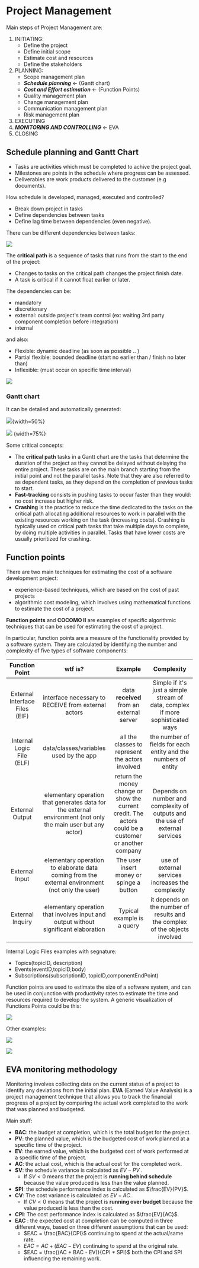 # Project Management

Main steps of Project Management are:

1. INITIATING: 
	- Define the project
	- Define initial scope
	- Estimate cost and resources
	- Define the stakeholders 
2. PLANNING:
	- Scope management plan
	- _**Schedule planning**_ <- (Gantt chart)
	- _**Cost and Effort estimation**_ <- (Function Points)
	- Quality management plan
	- Change management plan 
	- Communication management plan 
	- Risk management plan
3. EXECUTING
4. _**MONITORING AND CONTROLLING**_ <- EVA
5. CLOSING

## Schedule planning and Gantt Chart

- Tasks are activities which must be completed to achive the project goal. 
- Milestones are points in the schedule where progress can be assessed. 
- Deliverables are work products delivered to the customer (e.g documents).

How schedule is developed, managed, executed and controlled? 

- Break down project in tasks 
- Define dependencies between tasks 
- Define lag time between dependencies (even negative). 

There can be different dependencies between tasks: 

![](9b00a51fec9751a7d36cc906707554b5.png) 


The **critical path** is a sequence of tasks that runs from the start to the end of the project:

- Changes to tasks on the critical path changes the project finish date. 
- A task is critical if it cannot float earlier or later.

The dependencies can be: 

- mandatory 
- discretionary 
- external: outside project's team control (ex: waiting 3rd party component completion before integration)
- internal

and also: 

- Flexible: dynamic deadline (as soon as possible .. )
- Partial flexible: bounded deadline (start no earlier than / finish no later than) 
- Inflexible: (must occur on specific time interval)

![](79db862e08aaf795460b4e33ef24cfaa.png) 

### Gantt chart

It can be detailed and automatically generated: 

![](ac7f7d2730e6879b8da3d7cf3e84a0b4.png){width=50%}

![](fc5bcfcc0a77808e08e77b4503e03649.png) {width=75%}

Some critical concepts: 

- The **critical path** tasks in a Gantt chart are the tasks that determine the duration of the project as they cannot be delayed without delaying the entire project. These tasks are on the main branch starting from the initial point and not the parallel tasks. Note that they are also referred to as dependent tasks, as they depend on the completion of previous tasks to start.
- **Fast-tracking** consists in pushing tasks to occur faster than they would: no cost increase but higher risk.
- **Crashing** is the practice to reduce the time dedicated to the tasks on the critical path allocating additional resources to work in parallel with the existing resources working on the task (increasing costs). Crashing is typically used on critical path tasks that take multiple days to complete, by doing multiple activities in parallel. Tasks that have lower costs are usually prioritized for crashing.

## Function points

There are two main techniques for estimating the cost of a software development project: 

- experience-based techniques, which are based on the cost of past projects
- algorithmic cost modeling, which involves using mathematical functions to estimate the cost of a project.

**Function points** and **COCOMO II** are examples of specific algorithmic techniques that can be used for estimating the cost of a project. 

In particular, function points are a measure of the functionality provided by a software system. They are calculated by identifying the number and complexity of five types of software components:

| Function Point | wtf is? | Example | Complexity |
|:---:|:---:|:---:|:--:|
| External Interface Files (EIF)| interface necessary to RECEIVE from external actors | data **received** from an external server | Simple if it's just a simple stream of data, complex if more sophisticated ways| 
| Internal Logic File (ELF)| data/classes/variables used by the app | all the classes to represent the actors involved | the number of fields for each entity and the numbers of entity | 
| External Output | elementary operation that generates data for  the external environment (not only the main user but any actor) | return the money change or show the current credit. The actors could be a customer or another company | Depends on number and complexity of outputs and the use of external services|
| External Input | elementary operation to elaborate data coming  from the external environment (not only the user) | The user insert money or spinge a button |   use of external services increases the complexity |
| External Inquiry | elementary operation that involves input and output without significant elaboration | Typical example is a query | it depends on the number of results and the complex of the objects involved|

Internal Logic Files examples with segnature:
-   Topics(topicID, description)
-   Events(eventID,topicID,body)
-   Subscriptions(subscriptionID, topicID,componentEndPoint)

Function points are used to estimate the size of a software system, and can be used in conjunction with productivity rates to estimate the time and resources required to develop the system. A generic visualization of Functions Points could be this: 

![](9e76ef21f8abbeaa3c1e3976184f93e8.png)

Other examples: 

![](3ee411bfea8d6ea192050ec26d5b70fd.png) 


![](d9b15285707166b5c50ac1a9f82d08cf.png)

## EVA monitoring methodology 

Monitoring involves collecting data on the current status of a project to identify any deviations from the initial plan. 
**EVA** (Earned Value Analysis) is a project management technique that allows you to track the financial progress of a project by comparing the actual work completed to the work that was planned and budgeted. 

Main stuff: 

- **BAC**: the budget at completion, which is the total budget for the project.
- **PV**: the planned value, which is the budgeted cost of work planned at a specific time of the project.
- **EV**: the earned value, which is the budgeted cost of work performed at a specific time of the project.
- **AC**: the actual cost, which is the actual cost for the completed work.
- **SV**: the schedule variance is calculated as $EV - PV$ . 
	- If $SV < 0$  means that the project is **running behind schedule** because the value produced is less than the value planned. 
- **SPI**: the schedule performance index is calculated as $\frac{EV}{PV}$.
- **CV**: The cost variance is calculated as $EV - AC$. 
	- If $CV<0$ means that the project is **running over budget** because the value produced is less than the cost. 
- **CPI**: The cost performance index is calculated as $\frac{EV}{AC}$.
- **EAC** : the expected cost at completion can be computed in three different ways, based on three different assumptions that can be used: 
	- $EAC = \frac{BAC}{CPI}$ continuing to spend at the actual/same rate.
	- $EAC = AC + (BAC - EV)$ continuing to spend at the original rate. 
	- $EAC = \frac{(AC + BAC - EV)}{CPI * SPI}$ both the CPI and SPI influencing the remaining work. 


